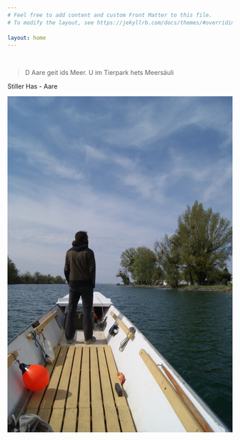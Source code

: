 ```yaml
---
# Feel free to add content and custom Front Matter to this file.
# To modify the layout, see https://jekyllrb.com/docs/themes/#overriding-theme-defaults

layout: home
---
```


&nbsp;
&nbsp;
&nbsp;
&nbsp;
&nbsp;
&nbsp;
&nbsp;
&nbsp;


> D Aare geit ids Meer. U im Tierpark hets Meersäuli

Stiller Has - Aare

  <div><img src="/img/splash.jpg"></div>



